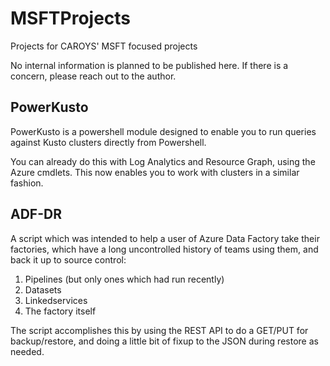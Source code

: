 # MSFTProjects
Projects for CAROYS' MSFT focused projects

No internal information is planned to be published here.  If there is a concern, please reach out to the author.

## PowerKusto

PowerKusto is a powershell module designed to enable you to run queries against Kusto clusters directly from Powershell.

You can already do this with Log Analytics and Resource Graph, using the Azure cmdlets.  This now enables you to work with clusters in a similar fashion.

## ADF-DR

A script which was intended to help a user of Azure Data Factory take their factories, which have a long uncontrolled history of teams using them, and back it up to source control:

1. Pipelines (but only ones which had run recently)
2. Datasets
3. Linkedservices
4. The factory itself

The script accomplishes this by using the REST API to do a GET/PUT for backup/restore, and doing a little bit of fixup to the JSON during restore as needed.
